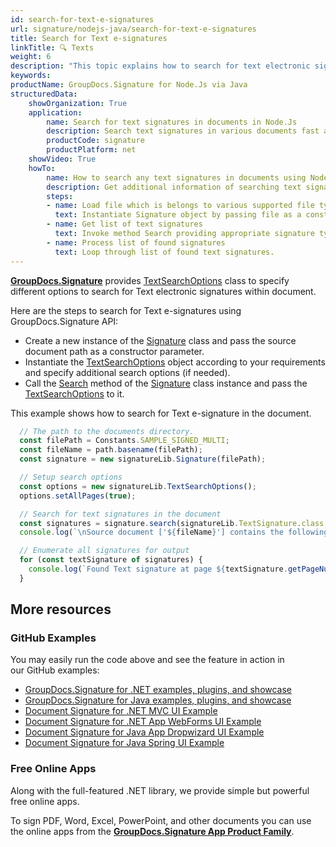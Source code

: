 ```yaml
---
id: search-for-text-e-signatures
url: signature/nodejs-java/search-for-text-e-signatures
title: Search for Text e-signatures
linkTitle: 🔍 Texts
weight: 6
description: "This topic explains how to search for text electronic signatures within the document pages by GroupDocs.Signature API."
keywords: 
productName: GroupDocs.Signature for Node.Js via Java 
structuredData:
    showOrganization: True
    application:    
        name: Search for text signatures in documents in Node.Js    
        description: Search text signatures in various documents fast and easily with Node.Js language and GroupDocs.Signature for Node.Js via Java APIs
        productCode: signature
        productPlatform: net 
    showVideo: True
    howTo:
        name: How to search any text signatures in documents using Node.Js 
        description: Get additional information of searching text signatures in documents with Node.Js
        steps:
        - name: Load file which is belongs to various supported file types.
          text: Instantiate Signature object by passing file as a constructor parameter. You may provide either file path or file stream. 
        - name: Get list of text signatures 
          text: Invoke method Search providing appropriate signature type.
        - name: Process list of found signatures
          text: Loop through list of found text signatures.
---
```

[**GroupDocs.Signature**](https://products.groupdocs.com/signature/nodejs-java) provides [TextSearchOptions](https://reference.groupdocs.com/signature/nodejs-java/com.groupdocs.signature.options/textsearchoptions) class to specify different options to search for Text electronic signatures within document.

Here are the steps to search for Text e-signatures using GroupDocs.Signature API:

* Create a new instance of the [Signature](https://reference.groupdocs.com/signature/nodejs-java/com.groupdocs.signature/signature) class and pass the source document path as a constructor parameter.
* Instantiate the [TextSearchOptions](https://reference.groupdocs.com/signature/nodejs-java/com.groupdocs.signature.options/textsearchoptions) object according to your requirements and specify additional search options (if needed).
* Call the [Search](https://reference.groupdocs.com/signature/nodejs-java/com.groupdocs.signature/signature/#search) method of the [Signature](https://reference.groupdocs.com/signature/nodejs-java/com.groupdocs.signature/signature) class instance and pass the [TextSearchOptions](https://reference.groupdocs.com/signature/nodejs-java/com.groupdocs.signature.options/textsearchoptions) to it.

This example shows how to search for Text e-signature in the document.

```javascript
  // The path to the documents directory.
  const filePath = Constants.SAMPLE_SIGNED_MULTI; 
  const fileName = path.basename(filePath);
  const signature = new signatureLib.Signature(filePath);

  // Setup search options
  const options = new signatureLib.TextSearchOptions();
  options.setAllPages(true);

  // Search for text signatures in the document
  const signatures = signature.search(signatureLib.TextSignature.class, options).toArray();
  console.log(`\nSource document ['${fileName}'] contains the following text signature(s).`);

  // Enumerate all signatures for output
  for (const textSignature of signatures) {
    console.log(`Found Text signature at page ${textSignature.getPageNumber()} with type [${textSignature.getSignatureImplementation()}] and text '${textSignature.getText()}'.`);
  }
```


## More resources

### GitHub Examples

You may easily run the code above and see the feature in action in our GitHub examples:

* [GroupDocs.Signature for .NET examples, plugins, and showcase](https://github.com/groupdocs-signature/GroupDocs.Signature-for-.NET)
* [GroupDocs.Signature for Java examples, plugins, and showcase](https://github.com/groupdocs-signature/GroupDocs.Signature-for-Java)
* [Document Signature for .NET MVC UI Example](https://github.com/groupdocs-signature/GroupDocs.Signature-for-.NET-MVC)
* [Document Signature for .NET App WebForms UI Example](https://github.com/groupdocs-signature/GroupDocs.Signature-for-.NET-WebForms)
* [Document Signature for Java App Dropwizard UI Example](https://github.com/groupdocs-signature/GroupDocs.Signature-for-Java-Dropwizard)
* [Document Signature for Java Spring UI Example](https://github.com/groupdocs-signature/GroupDocs.Signature-for-Java-Spring)

### Free Online Apps

Along with the full-featured .NET library, we provide simple but powerful free online apps.

To sign PDF, Word, Excel, PowerPoint, and other documents you can use the online apps from the **[GroupDocs.Signature App Product Family](https://products.groupdocs.app/signature/family)**.